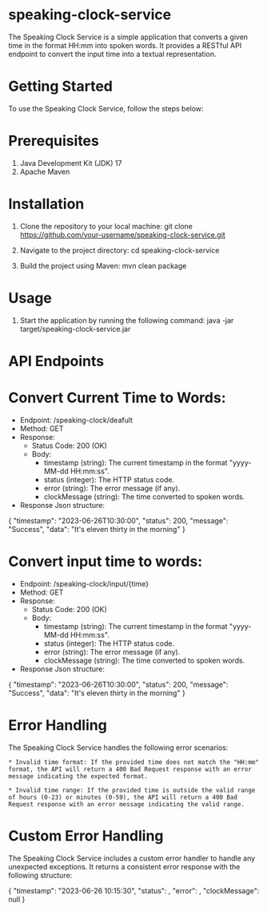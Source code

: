 # speaking-clock-service
The Speaking Clock Service is a simple application that converts a given time in the format HH:mm into spoken words. It provides a RESTful API endpoint to convert the input time into a textual representation.

# Getting Started
To use the Speaking Clock Service, follow the steps below:

# Prerequisites
1. Java Development Kit (JDK) 17 
2. Apache Maven

# Installation
1. Clone the repository to your local machine:
   git clone https://github.com/your-username/speaking-clock-service.git

2. Navigate to the project directory:
   cd speaking-clock-service

3. Build the project using Maven:
   mvn clean package

# Usage
1. Start the application by running the following command:
   java -jar target/speaking-clock-service.jar

# API Endpoints
# Convert Current Time to Words:
* Endpoint: /speaking-clock/deafult
* Method: GET
* Response:
   * Status Code: 200 (OK)
   * Body:
     * timestamp (string): The current timestamp in the format "yyyy-MM-dd HH:mm:ss".
     * status (integer): The HTTP status code.
     * error (string): The error message (if any).
     * clockMessage (string): The time converted to spoken words.
* Response Json structure:

 {
  "timestamp": "2023-06-26T10:30:00",
  "status": 200,
  "message": "Success",
  "data": "It's eleven thirty in the morning"
  }

# Convert input time to words: 
* Endpoint: /speaking-clock/input/{time}
* Method: GET
* Response:
   * Status Code: 200 (OK)
   * Body:
     * timestamp (string): The current timestamp in the format "yyyy-MM-dd HH:mm:ss".
     * status (integer): The HTTP status code.
     * error (string): The error message (if any).
     * clockMessage (string): The time converted to spoken words.
* Response Json structure:

 {
  "timestamp": "2023-06-26T10:30:00",
  "status": 200,
  "message": "Success",
  "data": "It's eleven thirty in the morning"
  }


# Error Handling
  The Speaking Clock Service handles the following error scenarios:

    * Invalid time format: If the provided time does not match the "HH:mm" format, the API will return a 400 Bad Request response with an error message indicating the expected format.

    * Invalid time range: If the provided time is outside the valid range of hours (0-23) or minutes (0-59), the API will return a 400 Bad Request response with an error message indicating the valid range.

# Custom Error Handling
  The Speaking Clock Service includes a custom error handler to handle any unexpected exceptions. It returns a consistent error response with the following structure:
  
  {
  "timestamp": "2023-06-26 10:15:30",
  "status": <HTTP Status Code>,
  "error": <Error Message>,
  "clockMessage": null
 }

